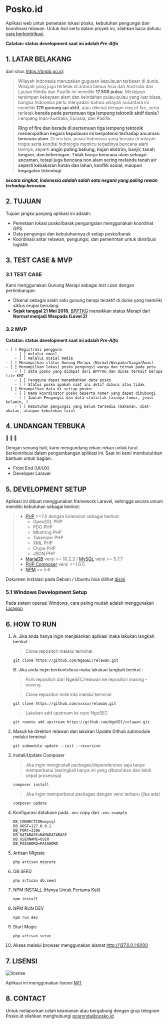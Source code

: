 # Posko.id

Aplikasi web untuk pemetaan lokasi posko, kebutuhan pengungsi dan koordinasi relawan. 
Untuk ikut serta dalam proyek ini, silahkan baca dahulu [cara berkontribusi](docs/contributing.md). 

**Catatan: status development saat ini adalah _Pre-Alfa_**

## 1. LATAR BELAKANG

dari situs https://bnpb.go.id:
> Wilayah Indonesia merupakan gugusan kepulauan terbesar di dunia. Wilayah yang juga terletak di antara benua Asia dan Australia dan Lautan Hindia dan Pasifik ini memiliki **17.508 pulau**. Meskipun tersimpan kekayaan alam dan keindahan pulau-pulau yang luar biasa, bangsa Indonesia perlu menyadari bahwa wilayah nusantara ini memiliki **129 gunung api aktif**, atau dikenal dengan ring of fire, serta terletak **berada pada pertemuan tiga lempeng tektonik aktif dunia**?Lempeng Indo-Australia, Eurasia, dan Pasifik.

> **Ring of fire dan berada di pertemuan tiga lempeng tektonik menempatkan negara kepulauan ini berpotensi terhadap ancaman bencana alam**. Di sisi lain, posisi Indonesia yang berada di wilayah tropis serta kondisi hidrologis memicu terjadinya bencana alam lainnya, seperti **angin puting beliung, hujan ekstrim, banjir, tanah longsor, dan kekeringan. Tidak hanya bencana alam sebagai ancaman, tetapi juga bencana non alam sering melanda tanah air seperti kebakaran hutan dan lahan, konflik sosial, maupun kegagalan teknologi**.

**_secara singkat, Indonesia adalah salah satu negara yang paling rawan terhadap bencana._**
## 2. TUJUAN
Tujuan jangka panjang aplikasi ini adalah:
- Pemetaan lokasi posko/barak pengungsian menggunakan koordinat GPS
- Data pengungsi dan kebutuhannya di setiap posko/barak
- Koordinasi antar relawan, pengungsi, dan pemerintah untuk distribusi logistik


## 3. TEST CASE & MVP
### 3.1 TEST CASE
Kami menggunakan Gunung Merapi sebagai _test case_ dengan pertimbangan:
- Dikenal sebagai salah satu gunung berapi teraktif di dunia yang memiliki siklus erupsi berulang
- **Sejak tanggal 21 Mei 2018**, [BPPTKG](http://merapi.bgl.esdm.go.id/pub/page.php?idx=313) menaikkan status Merapi dari **Normal menjadi Waspada (Level 2)**


### 3.2 MVP
**Catatan: status development saat ini adalah _Pre-Alfa_**

    - [ ] Registrasi pengguna
        - [ ] melalui email
        - [ ] melalui sosial media
    - [ ] Menampilkan status Gunung Merapi (Normal/Waspada/Siaga/Awas)
    - [ ] Menampilkan lokasi posko pengungsi warga dan ternak pada peta
        - [ ] data posko yang didapat dari BPPTKG dan dinas terkait berupa file KMZ
        - [ ] Pengguna dapat menambahkan data posko
        - [ ] Status posko apakah saat ini aktif dihuni atau tidak
    - [ ] Menampilkan data di setiap posko:
        - [ ] Nama koordinator posko beserta nomer yang dapat dihubungi 
        - [ ] Jumlah Pengungsi dan data statistik lainnya (umur, jenis kelamin, )
        - [ ] Kebutuhan pengungsi yang belum tersedia (makanan, obat-obatan, ataupun kebutuhan lain)

## 4. UNDANGAN TERBUKA
:pray: :pray: :pray:

Dengan senang hati, kami mengundang rekan-rekan untuk turut berkontribusi dalam pengembangan aplikasi ini. Saat ini kami membutuhkan bantuan untuk bagian:
- Front End (UI/UX)
- Developer Laravel
## 5. DEVELOPMENT SETUP
Aplikasi ini dibuat menggunakan framework Laravel, sehingga secara umum memiliki kebutuhan sebagai berikut:
> - [PHP](http://php.net/downloads.php) >=7.0 dengan Extension sebagai berikut:
>   - OpenSSL PHP 
>   - PDO PHP 
>   - Mbstring PHP 
>   - Tokenizer PHP 
>   - XML PHP 
>   - Ctype PHP 
>   - JSON PHP 
> - [MariaDB](https://downloads.mariadb.org/) versi >= 10.2.2 / [MySQL](https://www.mysql.com/downloads/) versi >= 5.7.7
> - [PHP Composer](https://getcomposer.org/download/) versi >=1.6.5 
> - [NPM](https://nodejs.org/en/) >= 5.6

Dokumen Instalasi pada Debian / Ubuntu bisa dilihat [disini](docs/devsetuplinux.md)
### 5.1 Windows Development Setup
Pada sistem operasi Windows, cara paling mudah adalah menggunakan [Laragon](https://laragon.org/)

## 6. HOW TO RUN
1. A. Jika anda hanya ingin menjalankan aplikasi maka lakukan langkah berikut : 

   > Clone repositori melalui terminal
   ```
   git clone https://github.com/NgeSEC/relawan.git
   ```
   B. Jika anda ingin berkontribusi maka lakukan langkah berikut : 
    
    > Fork repositori dari NgeSEC/relawan ke repositori masing - masing
    
    > Clone repositori milik kita melalui terminal 
    ```
    git clone https://github.com/xxxxx/relawan.git
    ```
    > Lakukan add upstream ke repo NgeSEC
    ```
    git remote add upstream https://github.com/NgeSEC/relawan.git
    ```
2. Masuk ke direktori relawan dan lakukan Update Github submodule melalui terminal 
    ```
    git submodule update --init --recursive
    ```
3. Install/Update Composer
    > Jika ingin menginstall packages/dependencies saja tanpa 
    memperbarui (seringkali hanya ini yang dibutuhkan dan lebih cepat prosesnya)
    ```
    composer install
    ```
    > Jika ingin memperbarui packages dengan versi terbaru (jika ada)
    ```
    composer update
    ```
4. Konfigurasi database pada `.env` copy dari `.env.example`
    ```
    DB_CONNECTION=mysql
    DB_HOST=127.0.0.1
    DB_PORT=3306
    DB_DATABASE=NAMADATABASE
    DB_USERNAME=USER
    DB_PASSWORD=PASSWORD
    ```
5. Artisan Migrate
    ```
    php artisan migrate
    ```
6. DB SEED
    ```
    php artisan db:seed
    ```
7. NPM INSTALL (Hanya Untuk Pertama Kali)
    ```
    npm install
    ```
8. NPM RUN DEV
    ```
    npm run dev
    ```
9. Start Magic
    ```
    php artisan serve
    ```
10. Akses melalui browser menggunakan alamat http://127.0.0.1:8000 

## 7. LISENSI

![license](https://img.shields.io/github/license/mashape/apistatus.svg)

Aplikasi ini menggunakan lisensi [MIT](https://opensource.org/licenses/MIT)

## 8. CONTACT

Untuk melaporkan celah keamanan atau bergabung dengan grup telegram Posko.id silahkan menghubungi posronda@posko.id

